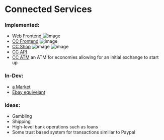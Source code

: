 # Connected Services

### Implemented:

- [Web Frontend](https://github.com/Expand-sys/ccashfrontend)
  ![image](https://user-images.githubusercontent.com/31377881/116965729-4ab44500-ac63-11eb-9f11-dc04be6b3d63.png)
- [CC Frontend](https://github.com/Reactified/rpm/blob/main/packages/ccash-wallet)
  ![image](https://user-images.githubusercontent.com/31377881/116967157-8b618d80-ac66-11eb-8f2e-4a6297ef0b16.png)
- [CC Shop](https://github.com/Reactified/rpm/tree/main/packages/ccash-shop)
  ![image](https://user-images.githubusercontent.com/31377881/120050327-de163700-bfd1-11eb-9d5a-f75c003e867c.png)
  ![image](https://user-images.githubusercontent.com/31377881/120050367-09992180-bfd2-11eb-9a22-449d73c196cf.png)
- [CC API](https://github.com/Reactified/rpm/blob/main/packages/ccash-api/api.lua)
- [CC ATM](https://github.com/Reactified/misc/tree/main/lua/ccash-bank) an ATM for economies allowing for an initial exchange to start up

### In-Dev:

- [a Market](https://github.com/STBoyden/market-api-2.0)
- [Ebay equivelant](https://github.com/EntireTwix/CSHBay)

### Ideas:

- Gambling
- Shipping
- High-level bank operations such as loans
- Some trust based system for transactions similiar to Paypal
